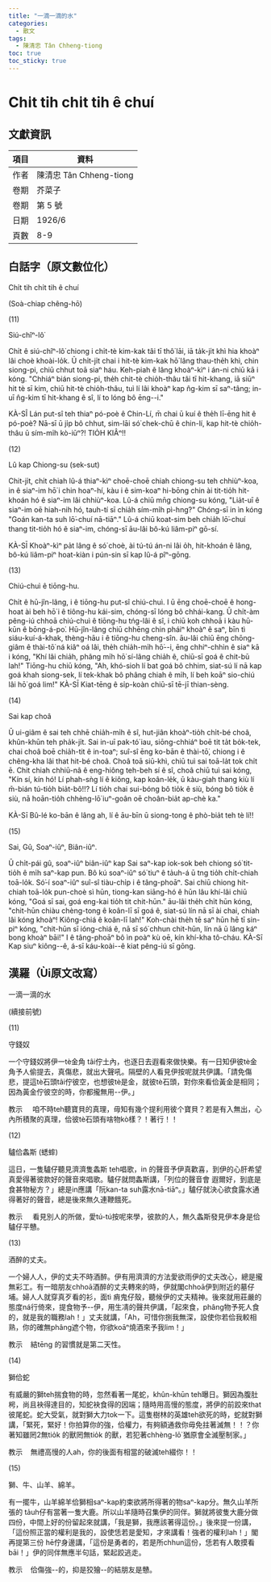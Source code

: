 ```yaml
---
title: "一滴一滴的水"
categories:
  - 散文
tags:
  - 陳清忠 Tân Chheng-tiong 
toc: true
toc_sticky: true
---
```


# Chi̍t tih chi̍t tih ê chuí

## 文獻資訊

| 項目 | 資料 |
|---|---|
| 作者 | 陳清忠 Tân Chheng-tiong  |
| 卷期 | 芥菜子 |
| 卷期 | 第 5 號 |
| 日期 | 1926/6 |
| 頁數 | 8-9 |

## 白話字（原文數位化）

Chi̍t tih chi̍t tih ê chuí

(Soà-chiap chêng-hō)

(11)

Siú-chîⁿ-lô͘

Chi̍t ê siú-chîⁿ-lô͘ chiong i chi̍t-tè kim-kak tâi tī thô͘ lāi, iā ta̍k-ji̍t khì hia khoàⁿ lâi choè khoài-lo̍k. Ū chi̍t-ji̍t chai i hit-tè kim-kak hō͘ lâng thau-the̍h khì, chin siong-pi, chiū chhut toā siaⁿ háu. Keh-piah ê lâng khoàⁿ-kìⁿ i án-ni chiū kā i kóng. "Chhiáⁿ bián siong-pi, the̍h chit-tè chio̍h-thâu tâi tī hit-khang, iā siūⁿ hit tè sī kim, chiū hit-tè chio̍h-thâu, tuì lí lâi khoàⁿ kap n̂g-kim sī saⁿ-tâng; in-uī n̂g-kim tī hit-khang ê sî, lí to lóng bô ēng--i."

KÀ-SÎ Lán put-sî teh thiaⁿ pó-poè ê Chin-Lí, m̄ chai ū kuí ê the̍h lī-ēng hit ê pó-poè? Nā-sī ū ji̍p bô chhut, sim-lāi só͘ chek-chū ê chin-lí, kap hit-tè chio̍h-thâu ū sím-mi̍h kò-iūⁿ?! TIO̍H KIÂⁿ!!

(12)

Lû kap Chiong-su (sek-sut)

Chit-ji̍t, chi̍t chiah lû-á thiaⁿ-kìⁿ choē-choē chiah chiong-su teh chhiùⁿ-koa, in ê siaⁿ-im hō͘ i chin hoaⁿ-hí, kàu i ê sim-koaⁿ hi-bōng chin ài tit-tio̍h hit-khoán hó ê siaⁿ-im lâi chhiùⁿ-koa. Lû-á chiū mn̄g chiong-su kóng, "Lia̍t-uī ê siaⁿ-im oē hiah-nih hó, tauh-tí sī chia̍h sím-mi̍h pì-hng?" Chóng-sī in ìn kóng "Goán kan-ta suh lō͘-chuí nā-tiāⁿ." Lû-á chiū koat-sim beh chia̍h lō͘-chuí thang tit-tio̍h hó ê siaⁿ-im, chóng-sī āu-lâi bô-kú liâm-piⁿ gō-sí.

KÀ-SĪ Khoàⁿ-kìⁿ pa̍t lâng ê só͘ choè, ài tú-tú án-ni lâi o̍h, hit-khoán ê lâng, bô-kú liâm-piⁿ hoat-kiàn i pún-sin sī kap lû-á pîⁿ-gōng.

(13)

Chiú-chuì ê tiōng-hu.

Chi̍t ê hū-jîn-lâng, i ê tiōng-hu put-sî chiú-chuì. I ū ēng choē-choē ê hong-hoat ài beh hō͘ i ê tiông-hu kái-sim, chóng-sī lóng bô chhái-kang. Ū chi̍t-àm pêng-iú chhoā chiú-chuì ê tiōng-hu tńg-lâi ê sî, i chiū koh chhoā i kàu hū-kūn ê bōng-á-po͘. Hū-jîn-lâng chiū chhēng chin pháiⁿ khoàⁿ ê saⁿ, bīn tì siáu-kuí-á-khak, thèng-hāu i ê tiōng-hu cheng-sîn. āu-lâi chiū ēng chōng-giâm ê thài-tō͘ ná kiâⁿ oá lâi, the̍h chia̍h-mi̍h hō͘--i, ēng chhiⁿ-chhìn ê siaⁿ kā i kóng, "Khí lâi chia̍h, phâng mi̍h hō͘ sí-lâng chia̍h ê, chiū-sī goá ê chit-bū lah!" Tiōng-hu chiū kóng, "Ah, khó-sioh lí bat goá bô chhim, siat-sú lí nā kap goá khah siong-sek, lí tek-khak bô phâng chiah ê mi̍h, lí beh koāⁿ sio-chiú lâi hō͘ goá lim!" KÀ-SĪ Kiat-tēng ê si̍p-koàn chiū-sī tē-jī thian-sèng.

(14)

Sai kap choâ

Ū ui-giâm ê sai teh chhē chia̍h-mi̍h ê sî, hut-jiân khoàⁿ-tio̍h chi̍t-bé choâ, khûn-khūn teh pha̍k-ji̍t. Sai in-uī pak-tó͘ iau, siōng-chhiáⁿ boē tit ta̍t bo̍k-tek, chai choâ boē chia̍h-tit ê in-toaⁿ; suî-sî ēng ko-bān ê thài-tō͘, chiong i ê chêng-kha lâi that hit-bé choâ. Choâ toā siū-khì, chiū tuì sai toā-la̍t tok chi̍t ē. Chit chiah chhiū-nâ ê eng-hiông teh-beh sí ê sî, choâ chiū tuì sai kóng, "Kín sí, kín hó! Lí phah-sǹg lí ê kiông, kap koân-le̍k, ū kàu-giah thang kiù lí m̄-bián tú-tio̍h bia̍t-bô!!? Lí tio̍h chai sui-bóng bô tio̍k ê siù, bóng bô tio̍k ê siù, nā hoān-tio̍h chhèng-lō͘ iuⁿ-goân oē choân-bia̍t ap-chè ka."

KÀ-Sī Bû-lé ko-bān ê lâng ah, lí ê āu-bīn ū siong-tong ê phò-bia̍t teh tè lí!!

(15)

Sai, Gû, Soaⁿ-iûⁿ, Biân-iûⁿ.

Ū chi̍t-pái gû, soaⁿ-iûⁿ biân-iûⁿ kap Sai saⁿ-kap iok-sok beh chiong só͘ tit-tio̍h ê mi̍h saⁿ-kap pun. Bô kú soaⁿ-iûⁿ só͘ tiuⁿ ê ta̍uh-á ū tng tio̍h chi̍t-chiah toā-lo̍k. Só͘-í soaⁿ-iûⁿ suî-sî tiàu-chi̍p i ê tâng-phoāⁿ. Sai chiū chiong hit-chiah toā-lo̍k pun-choè sì hūn, tiong-kan siāng-hó ê hūn lâu khí-lâi chiū kóng, "Goá sī sai, goá eng-kai tio̍h tit chit-hūn." āu-lâi the̍h chi̍t hūn kóng, "chit-hūn chiàu chèng-tong ê koân-lī sī goá ê, siat-sú lín nā sī ài chai, chiah lâi kóng khoàⁿ! Kiông-chiá ê koân-lī lah!" Koh-chài the̍h tē saⁿ hūn hē tī sin-piⁿ kóng, "chit-hūn sī ióng-chiá ê, nā sī só͘ chhun chit-hūn, lín nā ū lâng káⁿ bong khoàⁿ bāi!" I ê tâng-phoāⁿ bô ìn poàⁿ kù oē, kín khí-kha tô-cháu. KÀ-Sī Kap siuⁿ kiông--ê, á-sī káu-koài--ê kiat pêng-iú sī gōng.

## 漢羅（Ùi原文改寫）

一滴一滴的水

(續接前號)

(11)

守錢奴

一个守錢奴將伊一tè金角 tâi佇土內，也逐日去遐看來做快樂。有一日知伊彼tè金角予人偷提去，真傷悲，就出大聲吼。隔壁的人看見伊按呢就共伊講。「請免傷悲，提這tè石頭tâi佇彼空，也想彼tè是金，就彼tè石頭，對你來看佮黃金是相同；因為黃金佇彼空的時，你都攏無用--伊。」

教示     咱不時teh聽寶貝的真理，毋知有幾个提利用彼个寶貝？若是有入無出，心內所積聚的真理，佮彼tè石頭有啥物kò樣？！著行！！

(12)

驢佮螽斯 (蟋蟀)

這日，一隻驢仔聽見濟濟隻螽斯 teh唱歌，in 的聲音予伊真歡喜，到伊的心肝希望真愛得著彼款好的聲音來唱歌。驢仔就問螽斯講，「列位的聲音會 遐爾好，到底是食甚物秘方？」總是in應講「阮kan-ta suh露水nā-tiāⁿ。」驢仔就決心欲食露水通得著好的聲音，總是後來無久連鞭餓死。

教示     看見別人的所做，愛tú-tú按呢來學，彼款的人，無久螽斯發見伊本身是佮驢仔平戇。

(13)

酒醉的丈夫。

一个婦人人，伊的丈夫不時酒醉。伊有用濟濟的方法愛欲雨伊的丈夫改心，總是攏無彩工。有一暗朋友chhoā酒醉的丈夫轉來的時，伊就閣chhoā伊到附近的墓仔埔。婦人人就穿真歹看的衫，面tì 痟鬼仔殼，聽候伊的丈夫精神。後來就用莊嚴的態度ná行倚來，提食物予--伊，用生凊的聲共伊講，「起來食，phâng物予死人食的，就是我的職務lah！」丈夫就講，「Ah，可惜你捌我無深，設使你若佮我較相熟，你的確無phâng遮个物，你欲koāⁿ燒酒來予我lim！」

教示    結tēng 的習慣就是第二天性。

(14)

獅佮蛇

有威嚴的獅teh揣食物的時，忽然看著一尾蛇，khûn-khūn teh曝日。獅因為腹肚枵，尚且袂得達目的，知蛇袂食得的因端；隨時用高慢的態度，將伊的前跤來that彼尾蛇。蛇大受氣，就對獅大力tok一下。這隻樹林的英雄teh欲死的時，蛇就對獅講，「緊死，緊好！你拍算你的強，佮權力，有夠額通救你毋免拄著滅無！！？你著知雖罔2無tio̍k 的獸罔無tio̍k 的獸，若犯著chhèng-lō͘ 猶原會全滅壓制家。」

教示    無禮高慢的人ah，你的後面有相當的破滅teh綴你！！

(15)

獅、牛、山羊、綿羊。

有一擺牛，山羊綿羊佮獅相saⁿ-kap約束欲將所得著的物saⁿ-kap分。無久山羊所張的 ta̍uh仔有當著一隻大鹿。所以山羊隨時召集伊的同伴。獅就將彼隻大鹿分做四份，中間上好的份留起來就講，「我是獅，我應該著得這份。」後來提一份講，「這份照正當的權利是我的，設使恁若是愛知，才來講看！強者的權利lah！」閣再提第三份 hē佇身邊講，「這份是勇者的，若是所chhun這份，恁若有人敢摸看bāi！」伊的同伴無應半句話，緊起跤逃走。

教示    佮傷強--的，抑是狡獪--的結朋友是戇。
